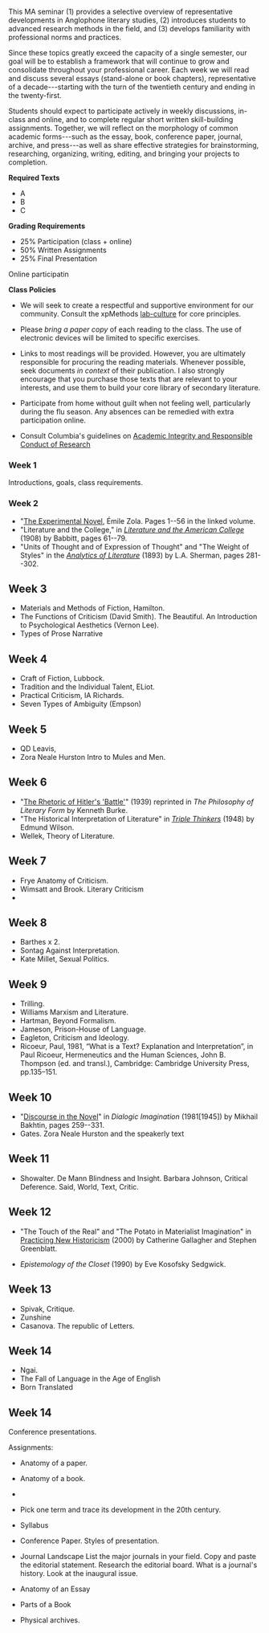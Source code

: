 This MA seminar (1) provides a selective overview of representative developments in Anglophone
literary studies, (2) introduces students to advanced research methods in the field, and (3)
develops familiarity with professional norms and practices.

Since these topics greatly exceed the capacity of a single semester, our goal will be to
establish a framework that will continue to grow and consolidate throughout your professional
career. Each week we will read and discuss several essays (stand-alone or book chapters),
representative of a decade---starting with the turn of the twentieth century and ending in the
twenty-first.

Students should expect to participate actively in weekly discussions, in-class and online, and
to complete regular short written skill-building assignments.  Together, we will reflect on the
morphology of common academic forms---such as the essay, book, conference paper, journal,
archive, and press---as well as share effective strategies for brainstorming, researching,
organizing, writing, editing, and bringing your projects to completion.

**Required Texts**

- A
- B
- C

**Grading Requirements**

- 25% Participation (class + online)
- 50% Written Assignments
- 25% Final Presentation

Online participatin

**Class Policies**

- We will seek to create a respectful and supportive environment for our community. Consult the
xpMethods [lab-culture][1] for core principles.

- Please *bring a paper copy* of each reading to the class. The use of electronic devices will
be limited to specific exercises.

- Links to most readings will be provided. However, you are ultimately responsible for
procuring the reading materials. Whenever possible, seek documents *in context* of their
publication. I also strongly encourage that you purchase those texts that are relevant to your
interests, and use them to build your core library of secondary literature.

- Participate from home without guilt when not feeling well, particularly during the flu
season. Any absences can be remedied with extra participation online.

- Consult Columbia's guidelines on [Academic Integrity and Responsible Conduct of Research][2]

[1]: https://xpmethod.plaintext.in/lab-culture.html
[2]: https://gsas.columbia.edu/student-guide/research/academic-integrity-and-responsible-conduct-research

### Week 1

Introductions, goals, class requirements.

### Week 2

- "[The Experimental Novel][21], Émile Zola. Pages 1--56 in the linked volume.
- "Literature and the College," in [*Literature and the American College*][22] (1908) by
  Babbitt, pages 61--79.
- "Units of Thought and of Expression of Thought" and "The Weight of Styles" in the [*Analytics
  of Literature*][23] (1893) by L.A. Sherman, pages 281--302.

[21]: https://books.google.com/books/about/The_Experimental_Novel.html
[22]: https://archive.org/download/literatureameric00babb_0/literatureameric00babb_0.pdf
[23]: https://archive.org/download/analyticsofliter00sheruoft/analyticsofliter00sheruoft.pdf

## Week 3

- Materials and Methods of Fiction, Hamilton. 
- The Functions of Criticism
(David Smith). The Beautiful. An Introduction to Psychological Aesthetics
(Vernon Lee).
- Types of Prose Narrative

## Week 4

- Craft of Fiction, Lubbock. 
- Tradition and the Individual Talent, ELiot.
- Practical Criticism, IA Richards. 
- Seven Types of Ambiguity (Empson)

## Week 5

- QD Leavis, 
- Zora Neale Hurston Intro to Mules and Men.

## Week 6

- "[The Rhetoric of Hitler's 'Battle'][61]" (1939) reprinted in *The Philosophy of Literary
  Form* by Kenneth Burke.
- "The Historical Interpretation of Literature" in *[Triple Thinkers][62]* (1948) by Edmund
  Wilson.
- Wellek, Theory of Literature.

[61]: https://courseworks2.columbia.edu/files/5583246/download?download_frd=1
[62]: https://archive.org/download/in.ernet.dli.2015.183272/2015.183272.The-Triple-Thinkers.pdf

## Week 7

- Frye Anatomy of Criticism. 
- Wimsatt and Brook. Literary Criticism
- 

## Week 8
- Barthes x 2. 
- Sontag Against Interpretation. 
- Kate Millet, Sexual Politics.

## Week 9
- Trilling. 
- Williams Marxism and Literature. 
- Hartman, Beyond Formalism.
- Jameson, Prison-House of Language. 
- Eagleton, Criticism and Ideology.
- Ricoeur, Paul, 1981, “What is a Text? Explanation and Interpretation”, in Paul Ricoeur,
  Hermeneutics and the Human Sciences, John B. Thompson (ed. and transl.), Cambridge: Cambridge
University Press, pp.135–151.

## Week 10

- "[Discourse in the Novel][101]" in *Dialogic Imagination* (1981[1945]) by Mikhail Bakhtin,
  pages 259--331.
- Gates. Zora Neale Hurston and the speakerly text

[101]: https://quod.lib.umich.edu/cache/h/e/b/heb09354.0001.001/00000293.tif.164.pdf

## Week 11

- Showalter. De Mann Blindness and Insight. Barbara Johnson, Critical
Deference. Said, World, Text, Critic.

## Week 12

- "The Touch of the Real" and "The Potato in Materialist Imagination" in [Practicing New
  Historicism][121] (2000) by Catherine Gallagher and Stephen Greenblatt.

- *Epistemology of the Closet* (1990) by  Eve Kosofsky Sedgwick.

[121]: https://courseworks2.columbia.edu/files/5583226/download?download_frd=1

## Week 13

- Spivak, Critique. 
- Zunshine
- Casanova. The republic of Letters.

## Week 14

- Ngai.
- The Fall of Language in the Age of English
- Born Translated


## Week 14

Conference presentations.

Assignments:
- Anatomy of a paper.
- Anatomy of a book.
- 
- Pick one term and trace its development in the 20th century.
- Syllabus
- Conference Paper. Styles of presentation.

- Journal Landscape
List the major journals in your field. Copy and paste the editorial statement.
Research the editorial board. What is a journal's history. Look at the
inaugural issue.

- Anatomy of an Essay
- Parts of a Book
- Physical archives.

